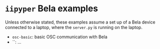 # `iipyper` Bela examples

Unless otherwise stated, these examples assume a set up of a Bela device connected to a laptop, where the `server.py` is running on the laptop.

- `osc-basic`: basic OSC communication with Bela
- ``: ...
